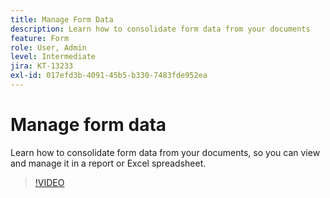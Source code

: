 ```yaml
---
title: Manage Form Data
description: Learn how to consolidate form data from your documents
feature: Form
role: User, Admin
level: Intermediate
jira: KT-13233
exl-id: 017efd3b-4091-45b5-b330-7483fde952ea
---
```

# Manage form data

Learn how to consolidate form data from your documents, so you can view and manage it in a report or Excel spreadsheet.

>[!VIDEO](https://video.tv.adobe.com/v/3419330?quality=12&learn=on&hidetitle=true)
